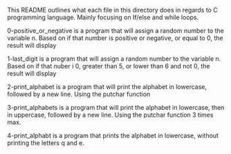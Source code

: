 This README outlines what each file in this directory does in regards to C programming language. Mainly focusing on If/else and while loops.

0-positive_or_negative is a program that will assign a random number to the variable n. Based on if that number is positive or negative, or equal to 0, the result will display

1-last_digit is a program that will assign a random number to the variable n. Based on if that nuber i 0, greater than 5, or lower than 6 and not 0, the result will display

2-print_alphabet is a program that will print the alphabet in lowercase, followed by a new line. Using the putchar function

3-print_alphabets is a program that will print the alphabet in lowercase, then in uppercase, followed by a new line. Using the putchar function 3 times max.

4-print_alphabt is a program that prints the alphabet in lowercase, without printing the letters q and e.

